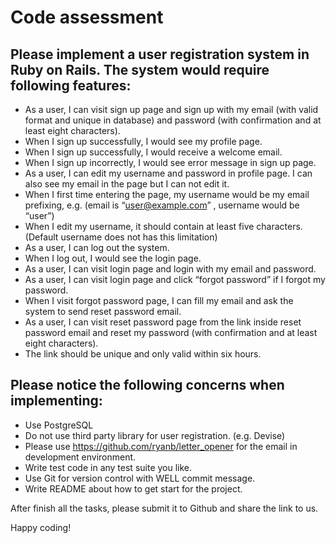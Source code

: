 Code assessment
===

## Please implement a user registration system in Ruby on Rails. The system would require following features:

* As a user, I can visit sign up page and sign up with my email (with valid format and unique in database) and password (with confirmation and at least eight characters).
* When I sign up successfully, I would see my profile page.
* When I sign up successfully, I would receive a welcome email.
* When I sign up incorrectly, I would see error message in sign up page.
* As a user, I can edit my username and password in profile page. I can also see my email in the page but I can not edit it.
* When I first time entering the page, my username would be my email prefixing, e.g. (email is “user@example.com” , username would be “user”)
* When I edit my username, it should contain at least five characters. (Default username does not has this limitation)
* As a user, I can log out the system.
* When I log out, I would see the login page.
* As a user, I can visit login page and login with my email and password.
* As a user, I can visit login page and click “forgot password” if I forgot my password.
* When I visit forgot password page, I can fill my email and ask the system to send reset password email.
* As a user, I can visit reset password page from the link inside reset password email and reset my password (with confirmation and at least eight characters).
* The link should be unique and only valid within six hours.




## Please notice the following concerns when implementing:

* Use PostgreSQL
* Do not use third party library for user registration. (e.g. Devise)
* Please use https://github.com/ryanb/letter_opener for the email in development environment.
* Write test code in any test suite you like.
* Use Git for version control with WELL commit message.
* Write README about how to get start for the project.


After finish all the tasks, please submit it to Github and share the link to us.

Happy coding!
